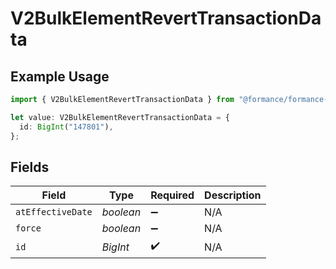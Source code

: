 # V2BulkElementRevertTransactionData

## Example Usage

```typescript
import { V2BulkElementRevertTransactionData } from "@formance/formance-sdk/sdk/models/shared";

let value: V2BulkElementRevertTransactionData = {
  id: BigInt("147801"),
};
```

## Fields

| Field              | Type               | Required           | Description        |
| ------------------ | ------------------ | ------------------ | ------------------ |
| `atEffectiveDate`  | *boolean*          | :heavy_minus_sign: | N/A                |
| `force`            | *boolean*          | :heavy_minus_sign: | N/A                |
| `id`               | *BigInt*           | :heavy_check_mark: | N/A                |